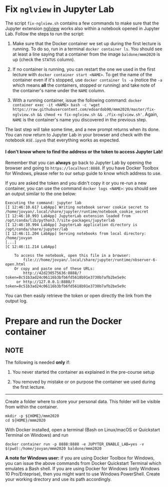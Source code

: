 # Fix `nglview` in Jupyter Lab

The script `fix-nglview.sh` contains a few commands to make sure that the Jupyter extension [nglview](https://github.com/arose/nglview/releases) works also within a notebook opened in Jupyter Lab. Follow the steps to run the script:

1. Make sure that the Docker container we set up during the first lecture is running. To do so, run in a terminal `docker container ls`. You should see at least a line saying that a container from the image `baldone/mmm2020` is up (check the `STATUS` column).

2. If no container is running, you can restart the one we used in the first lecture with `docker container start <NAME>`. To get the name of the container even if it's stopped, use `docker container ls -a` (notice the `-a` which means **all** the containers, stopped or running) and take note of the container's name under the `NAME` column.

3. With a running container, issue the following command: `docker container exec -it <NAME> bash -c 'wget https://raw.githubusercontent.com/edoardob90/mmm2020/master/fix-nglview.sh && chmod +x fix-nglview.sh && ./fix-nglview.sh'`. Again, `NAME` is the container's name you discovered in the previous step.

The last step will take some time, and a new prompt returns when its done. You can now return to Jupyter Lab in your browser and check with the notebook `ASE.ipynb` that everything works as expected.


#### I don't know where to find the address or the token to access Jupyter Lab!

Remember that you can **always** go back to Jupyter Lab by opening the browser and going to `https://localhost:8888`. If you have Docker Toolbox for Windows, please refer to our setup guide to know which address to use.

If you are asked the token and you didn't copy it or you re-run a new container, you can use the command `docker logs <NAME>`: you should see an output similar to the one below:

```
Executing the command: jupyter lab
[I 12:46:10.617 LabApp] Writing notebook server cookie secret to /home/jovyan/.local/share/jupyter/runtime/notebook_cookie_secret
[I 12:46:10.993 LabApp] JupyterLab extension loaded from /opt/conda/lib/python3.7/site-packages/jupyterlab
[I 12:46:10.994 LabApp] JupyterLab application directory is /opt/conda/share/jupyter/lab
[I 12:46:11.204 LabApp] Serving notebooks from local directory: /home/jovyan
[...]
[C 12:46:11.214 LabApp] 
    
    To access the notebook, open this file in a browser:
        file:///home/jovyan/.local/share/jupyter/runtime/nbserver-6-open.html
    Or copy and paste one of these URLs:
        http://42d230575636:8888/?token=8c51b3ad24c06116b3bfb6fd5618b91e3730b7afb2be5e9c
     or http://127.0.0.1:8888/?token=8c51b3ad24c06116b3bfb6fd5618b91e3730b7afb2be5e9c
```

You can then easily retrieve the token or open directly the link from the output log.


# Prepare and run the Docker container

## NOTE

The following is needed **only** if:

1. You never started the container as explained in the pre-course setup

2. You removed by mistake or on purpose the container we used during the first lecture.

---

Create a folder where to store your personal data. This folder will be visible from within the container.

```
mkdir -p ${HOME}/mmm2020
cd ${HOME}/mmm2020
```

With Docker installed, open a terminal (Bash on Linux/macOS or Quickstart Terminal on Windows) and run

```
docker container run -p 8888:8888 -e JUPYTER_ENABLE_LAB=yes -v $(pwd):/home/jovyan/mmm2020 baldone/mmm2020
```

**A note for Windows user:** if you are using Docker Toolbox for Windows, you can issue the above commands from Docker Quickstart Terminal which emulates a Bash shell. If you are using Docker for Windows (only Windows 10 Pro/Enteprise), then you might want to use Windows PowerShell. Create your working drectory and use its path accordingly.
